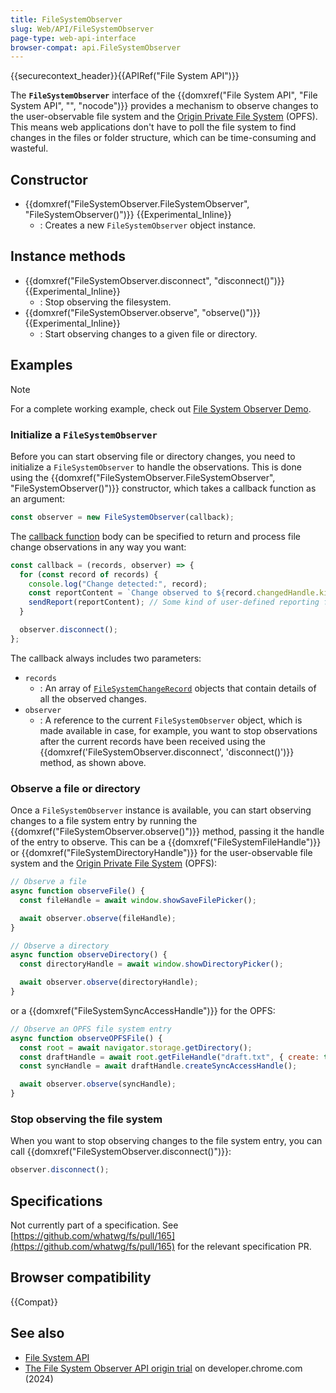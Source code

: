 ```yaml
---
title: FileSystemObserver
slug: Web/API/FileSystemObserver
page-type: web-api-interface
browser-compat: api.FileSystemObserver
---
```


{{securecontext_header}}{{APIRef("File System API")}}

The **`FileSystemObserver`** interface of the {{domxref("File System API", "File System API", "", "nocode")}} provides a mechanism to observe changes to the user-observable file system and the [Origin Private File System](/en-US/docs/Web/API/File_System_API/Origin_private_file_system) (OPFS). This means web applications don't have to poll the file system to find changes in the files or folder structure, which can be time-consuming and wasteful.

## Constructor

- {{domxref("FileSystemObserver.FileSystemObserver", "FileSystemObserver()")}} {{Experimental_Inline}}
  - : Creates a new `FileSystemObserver` object instance.

## Instance methods

- {{domxref("FileSystemObserver.disconnect", "disconnect()")}} {{Experimental_Inline}}
  - : Stop observing the filesystem.
- {{domxref("FileSystemObserver.observe", "observe()")}} {{Experimental_Inline}}
  - : Start observing changes to a given file or directory.

## Examples

> [!NOTE]
> For a complete working example, check out [File System Observer Demo](https://file-system-observer.glitch.me/).

### Initialize a `FileSystemObserver`

Before you can start observing file or directory changes, you need to initialize a `FileSystemObserver` to handle the observations. This is done using the {{domxref("FileSystemObserver.FileSystemObserver", "FileSystemObserver()")}} constructor, which takes a callback function as an argument:

```js
const observer = new FileSystemObserver(callback);
```

The [callback function](/en-US/docs/Web/API/FileSystemObserver/FileSystemObserver#callback) body can be specified to return and process file change observations in any way you want:

```js
const callback = (records, observer) => {
  for (const record of records) {
    console.log("Change detected:", record);
    const reportContent = `Change observed to ${record.changedHandle.kind} ${record.changedHandle.name}. Type: ${record.type}.`;
    sendReport(reportContent); // Some kind of user-defined reporting function
  }

  observer.disconnect();
};
```

The callback always includes two parameters:

- `records`
  - : An array of [`FileSystemChangeRecord`](/en-US/docs/Web/API/FileSystemObserver/FileSystemObserver#filesystemchangerecord_structure) objects that contain details of all the observed changes.
- `observer`
  - : A reference to the current `FileSystemObserver` object, which is made available in case, for example, you want to stop observations after the current records have been received using the {{domxref('FileSystemObserver.disconnect', 'disconnect()')}} method, as shown above.

### Observe a file or directory

Once a `FileSystemObserver` instance is available, you can start observing changes to a file system entry by running the {{domxref("FileSystemObserver.observe()")}} method, passing it the handle of the entry to observe. This can be a {{domxref("FileSystemFileHandle")}} or {{domxref("FileSystemDirectoryHandle")}} for the user-observable file system and the [Origin Private File System](/en-US/docs/Web/API/File_System_API/Origin_private_file_system) (OPFS):

```js
// Observe a file
async function observeFile() {
  const fileHandle = await window.showSaveFilePicker();

  await observer.observe(fileHandle);
}

// Observe a directory
async function observeDirectory() {
  const directoryHandle = await window.showDirectoryPicker();

  await observer.observe(directoryHandle);
}
```

or a {{domxref("FileSystemSyncAccessHandle")}} for the OPFS:

```js
// Observe an OPFS file system entry
async function observeOPFSFile() {
  const root = await navigator.storage.getDirectory();
  const draftHandle = await root.getFileHandle("draft.txt", { create: true });
  const syncHandle = await draftHandle.createSyncAccessHandle();

  await observer.observe(syncHandle);
}
```

### Stop observing the file system

When you want to stop observing changes to the file system entry, you can call {{domxref("FileSystemObserver.disconnect()")}}:

```js
observer.disconnect();
```

## Specifications

Not currently part of a specification. See [https://github.com/whatwg/fs/pull/165](https://github.com/whatwg/fs/pull/165) for the relevant specification PR.

## Browser compatibility

{{Compat}}

## See also

- [File System API](/en-US/docs/Web/API/File_System_API)
- [The File System Observer API origin trial](https://developer.chrome.com/blog/file-system-observer#stop-observing-the-file-system) on developer.chrome.com (2024)

